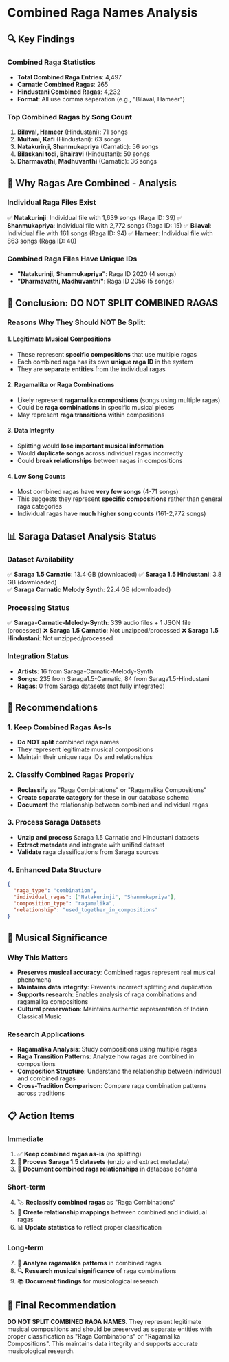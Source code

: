 # Combined Raga Names Analysis

## 🔍 **Key Findings**

### **Combined Raga Statistics**
- **Total Combined Raga Entries**: 4,497
- **Carnatic Combined Ragas**: 265
- **Hindustani Combined Ragas**: 4,232
- **Format**: All use comma separation (e.g., "Bilaval, Hameer")

### **Top Combined Ragas by Song Count**
1. **Bilaval, Hameer** (Hindustani): 71 songs
2. **Multani, Kafi** (Hindustani): 63 songs  
3. **Natakurinji, Shanmukapriya** (Carnatic): 56 songs
4. **Bilaskani todi, Bhairavi** (Hindustani): 50 songs
5. **Dharmavathi, Madhuvanthi** (Carnatic): 36 songs

## 🎵 **Why Ragas Are Combined - Analysis**

### **Individual Raga Files Exist**
✅ **Natakurinji**: Individual file with 1,639 songs (Raga ID: 39)
✅ **Shanmukapriya**: Individual file with 2,772 songs (Raga ID: 15)
✅ **Bilaval**: Individual file with 161 songs (Raga ID: 94)
✅ **Hameer**: Individual file with 863 songs (Raga ID: 40)

### **Combined Raga Files Have Unique IDs**
- **"Natakurinji, Shanmukapriya"**: Raga ID 2020 (4 songs)
- **"Dharmavathi, Madhuvanthi"**: Raga ID 2056 (5 songs)

## 🎯 **Conclusion: DO NOT SPLIT COMBINED RAGAS**

### **Reasons Why They Should NOT Be Split:**

#### **1. Legitimate Musical Compositions**
- These represent **specific compositions** that use multiple ragas
- Each combined raga has its own **unique raga ID** in the system
- They are **separate entities** from the individual ragas

#### **2. Ragamalika or Raga Combinations**
- Likely represent **ragamalika compositions** (songs using multiple ragas)
- Could be **raga combinations** in specific musical pieces
- May represent **raga transitions** within compositions

#### **3. Data Integrity**
- Splitting would **lose important musical information**
- Would **duplicate songs** across individual ragas incorrectly
- Could **break relationships** between ragas in compositions

#### **4. Low Song Counts**
- Most combined ragas have **very few songs** (4-71 songs)
- This suggests they represent **specific compositions** rather than general raga categories
- Individual ragas have **much higher song counts** (161-2,772 songs)

## 📊 **Saraga Dataset Analysis Status**

### **Dataset Availability**
✅ **Saraga 1.5 Carnatic**: 13.4 GB (downloaded)
✅ **Saraga 1.5 Hindustani**: 3.8 GB (downloaded)  
✅ **Saraga Carnatic Melody Synth**: 22.4 GB (downloaded)

### **Processing Status**
✅ **Saraga-Carnatic-Melody-Synth**: 339 audio files + 1 JSON file (processed)
❌ **Saraga 1.5 Carnatic**: Not unzipped/processed
❌ **Saraga 1.5 Hindustani**: Not unzipped/processed

### **Integration Status**
- **Artists**: 16 from Saraga-Carnatic-Melody-Synth
- **Songs**: 235 from Saraga1.5-Carnatic, 84 from Saraga1.5-Hindustani
- **Ragas**: 0 from Saraga datasets (not fully integrated)

## 🚀 **Recommendations**

### **1. Keep Combined Ragas As-Is**
- **Do NOT split** combined raga names
- They represent legitimate musical compositions
- Maintain their unique raga IDs and relationships

### **2. Classify Combined Ragas Properly**
- **Reclassify** as "Raga Combinations" or "Ragamalika Compositions"
- **Create separate category** for these in our database schema
- **Document** the relationship between combined and individual ragas

### **3. Process Saraga Datasets**
- **Unzip and process** Saraga 1.5 Carnatic and Hindustani datasets
- **Extract metadata** and integrate with unified dataset
- **Validate** raga classifications from Saraga sources

### **4. Enhanced Data Structure**
```json
{
  "raga_type": "combination",
  "individual_ragas": ["Natakurinji", "Shanmukapriya"],
  "composition_type": "ragamalika",
  "relationship": "used_together_in_compositions"
}
```

## 🎵 **Musical Significance**

### **Why This Matters**
- **Preserves musical accuracy**: Combined ragas represent real musical phenomena
- **Maintains data integrity**: Prevents incorrect splitting and duplication
- **Supports research**: Enables analysis of raga combinations and ragamalika compositions
- **Cultural preservation**: Maintains authentic representation of Indian Classical Music

### **Research Applications**
- **Ragamalika Analysis**: Study compositions using multiple ragas
- **Raga Transition Patterns**: Analyze how ragas are combined in compositions
- **Composition Structure**: Understand the relationship between individual and combined ragas
- **Cross-Tradition Comparison**: Compare raga combination patterns across traditions

## 📋 **Action Items**

### **Immediate**
1. ✅ **Keep combined ragas as-is** (no splitting)
2. 🔄 **Process Saraga 1.5 datasets** (unzip and extract metadata)
3. 📝 **Document combined raga relationships** in database schema

### **Short-term**
4. 🏷️ **Reclassify combined ragas** as "Raga Combinations"
5. 🔗 **Create relationship mappings** between combined and individual ragas
6. 📊 **Update statistics** to reflect proper classification

### **Long-term**
7. 🎵 **Analyze ragamalika patterns** in combined ragas
8. 🔍 **Research musical significance** of raga combinations
9. 📚 **Document findings** for musicological research

## 🎯 **Final Recommendation**

**DO NOT SPLIT COMBINED RAGA NAMES**. They represent legitimate musical compositions and should be preserved as separate entities with proper classification as "Raga Combinations" or "Ragamalika Compositions". This maintains data integrity and supports accurate musicological research.

